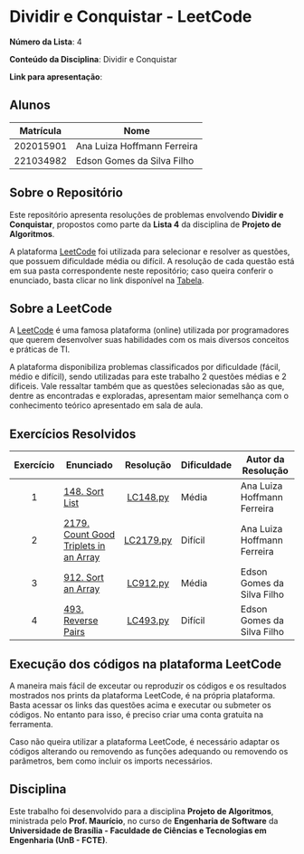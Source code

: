 # Dividir e Conquistar - LeetCode

**Número da Lista**: 4

**Conteúdo da Disciplina**: Dividir e Conquistar

**Link para apresentação**: 

## Alunos

| Matrícula   | Nome                          |
|-------------|-------------------------------|
| 202015901   | Ana Luiza Hoffmann Ferreira   |
| 221034982   | Edson Gomes da Silva Filho    |

## Sobre o Repositório

Este repositório apresenta resoluções de problemas envolvendo **Dividir e Conquistar**, propostos como parte da **Lista 4** da disciplina de **Projeto de Algoritmos**.

A plataforma [LeetCode](https://leetcode.com/) foi utilizada para selecionar e resolver as questões, que possuem dificuldade média ou difícil. A resolução de cada questão está em sua pasta correspondente neste repositório; caso queira conferir o enunciado, basta clicar no link disponível na [Tabela](#exercícios-resolvidos).

## Sobre a LeetCode

A [LeetCode](https://leetcode.com) é uma famosa plataforma (online) utilizada por programadores que querem desenvolver suas habilidades com os mais diversos conceitos e práticas de TI.

A plataforma disponibiliza problemas classificados por dificuldade (fácil, médio e difícil), sendo utilizadas para este trabalho 2 questões médias e 2 dificeis. Vale ressaltar também que as questões selecionadas são as que, dentre as encontradas e exploradas, apresentam maior semelhança com o conhecimento teórico apresentado em sala de aula.

## Exercícios Resolvidos

| Exercício | Enunciado | Resolução | Dificuldade | Autor da Resolução |
| :--: | -- | :--: | -- | -- |
| 1 | [148. Sort List](https://leetcode.com/problems/sort-list/description/?envType=problem-list-v2&envId=merge-sort) | [LC148.py](./Exercício%20148/LC148.py) | Média | Ana Luiza Hoffmann Ferreira |
| 2 | [2179. Count Good Triplets in an Array](https://leetcode.com/problems/count-good-triplets-in-an-array/description/?envType=problem-list-v2&envId=merge-sort) | [LC2179.py](./Exercício%202179/LC2179.py) | Difícil | Ana Luiza Hoffmann Ferreira |
| 3 | [912. Sort an Array](https://leetcode.com/problems/sort-an-array?envType=problem-list-v2&envId=merge-sort) | [LC912.py](./Exercício%20912/LC912.py) | Média | Edson Gomes da Silva Filho |
| 4 | [493. Reverse Pairs](https://leetcode.com/problems/reverse-pairs?envType=problem-list-v2&envId=merge-sort) | [LC493.py](./Exercício%20493/LC493.py) | Difícil | Edson Gomes da Silva Filho |

## Execução dos códigos na plataforma LeetCode

A maneira mais fácil de exceutar ou reproduzir os códigos e os resultados mostrados nos prints da plataforma LeetCode, é na própria plataforma. Basta acessar os links das questões acima e executar ou submeter os códigos. No entanto para isso, é preciso criar uma conta gratuita na ferramenta.

Caso não queira utilizar a plataforma LeetCode, é necessário adaptar os códigos alterando ou removendo as funções adequando ou removendo os parâmetros, bem como incluir os imports necessários.

## Disciplina

Este trabalho foi desenvolvido para a disciplina **Projeto de Algoritmos**, ministrada pelo **Prof. Maurício**, no curso de **Engenharia de Software** da **Universidade de Brasília - Faculdade de Ciências e Tecnologias em Engenharia (UnB - FCTE)**.
